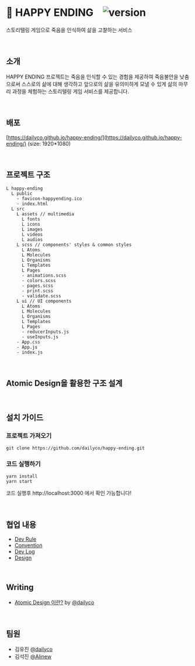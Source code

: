 # 🥀 HAPPY ENDINGㅤ![version](https://img.shields.io/badge/version-v1.0.0-blue)
스토리텔링 게임으로 죽음을 인식하여 삶을 고찰하는 서비스

<br/>

## 소개
HAPPY ENDING 프로젝트는 죽음을 인식할 수 있는 경험을 제공하여 죽음불안을 낮춤으로써 스스로의 삶에 대해 생각하고 앞으로의 삶을 유의미하게 모낼 수 있게 삶의 마무리 과정을 체험하는 스토리텔링 게임 서비스를 제공합니다.

<br/>

## 배포
[https://dailyco.github.io/happy-ending/](https://dailyco.github.io/happy-ending/) (size: 1920\*1080)

<br/>

## 프로젝트 구조
```
L happy-ending
  L public
    - favicon-happyending.ico
    - index.html
  L src
    L assets // multimedia
      L fonts
      L icons
      L images
      L videos
      L audios
    L scss // components' styles & common styles
      L Atoms
      L Molecules
      L Organisms
      L Templates
      L Pages
      - animations.scss
      - colors.scss
      - pages.scss
      - print.scss
      - validate.scss
    L ui // UI components
      L Atoms
      L Molecules
      L Organisms
      L Templates
      L Pages
      - reducerInputs.js
      - useInputs.js
    - App.css
    - App.js
    - index.js
```

<br/>

## Atomic Design을 활용한 구조 설계


<br/>

## 설치 가이드
### 프로젝트 가져오기
```
git clone https://github.com/dailyco/happy-ending.git
```
### 코드 실행하기
```
yarn install
yarn start
```
코드 실행후 http://localhost:3000 에서 확인 가능합니다!

<br/>

## 협업 내용
- [Dev Rule](https://github.com/dailyco/happy-ending/wiki/🤙🏻-Dev-Rule)
- [Convention](https://github.com/dailyco/happy-ending/wiki/✨-Convention)
- [Dev Log](https://www.notion.so/d8beacec1f1e40f0833200cbe2bcec1c?v=eeda10c157db493780445c1a078eb156)
- [Design](https://app.zeplin.io/project/5f54e4ef65e81f48a04d1968/dashboard?sid=5f5c6d981106877aba5e5d90)

<br/>

## Writing
- [Atomic Design 이란?](https://github.com/dailyco/happy-ending/wiki/%F0%9F%8F%97-Atomic-Design) by [@dailyco](https://github.com/dailyco)

<br/>

## 팀원
- 김유진 [@dailyco](https://github.com/dailyco)
- 김석진 [@Alinew](https://github.com/SukJinKim)
